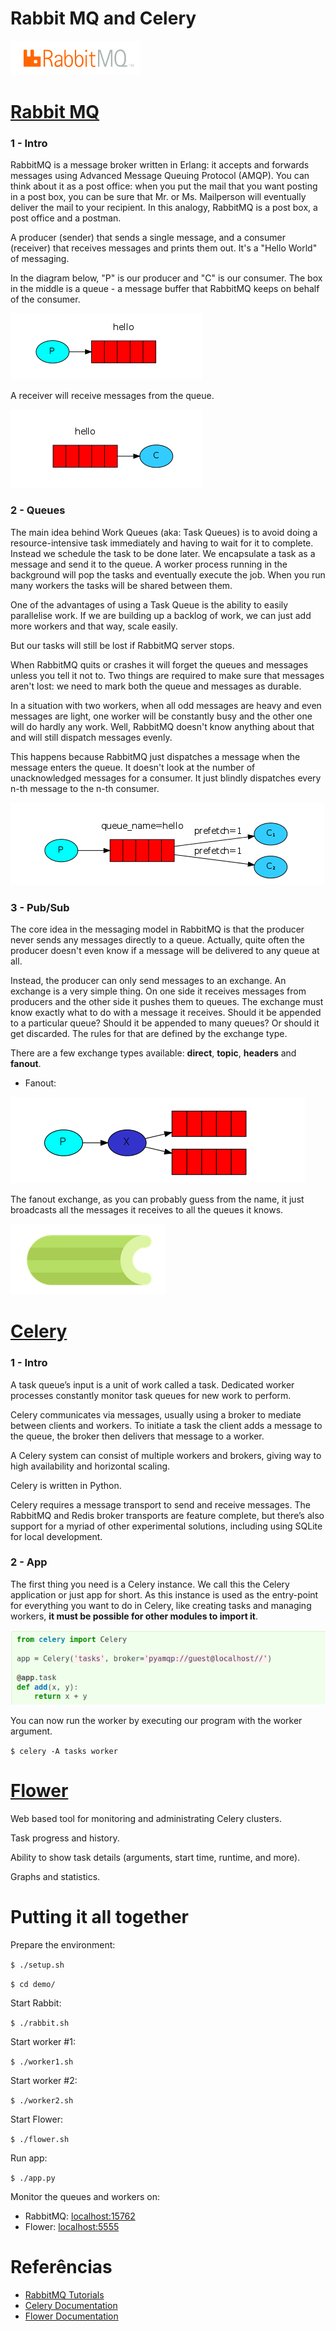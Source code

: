 # Rabbit MQ and Celery

![](.img/rabbit.png)
# [Rabbit MQ](https://www.rabbitmq.com)

### 1 - Intro

RabbitMQ is a message broker written in Erlang: it accepts and forwards messages using Advanced Message Queuing Protocol (AMQP). You can think about it as a post office: when you put the mail that you want posting in a post box, you can be sure that Mr. or Ms. Mailperson will eventually deliver the mail to your recipient. In this analogy, RabbitMQ is a post box, a post office and a postman.

A producer (sender) that sends a single message, and a consumer (receiver) that receives messages and prints them out. It's a "Hello World" of messaging.

In the diagram below, "P" is our producer and "C" is our consumer. The box in the middle is a queue - a message buffer that RabbitMQ keeps on behalf of the consumer.

![](.img/sending.png)

A receiver will receive messages from the queue.

![](.img/receive.png)

### 2 - Queues

The main idea behind Work Queues (aka: Task Queues) is to avoid doing a resource-intensive task immediately and having to wait for it to complete. Instead we schedule the task to be done later. We encapsulate a task as a message and send it to the queue. A worker process running in the background will pop the tasks and eventually execute the job. When you run many workers the tasks will be shared between them.

One of the advantages of using a Task Queue is the ability to easily parallelise work. If we are building up a backlog of work, we can just add more workers and that way, scale easily.

But our tasks will still be lost if RabbitMQ server stops.

When RabbitMQ quits or crashes it will forget the queues and messages unless you tell it not to. Two things are required to make sure that messages aren't lost: we need to mark both the queue and messages as durable.

In a situation with two workers, when all odd messages are heavy and even messages are light, one worker will be constantly busy and the other one will do hardly any work. Well, RabbitMQ doesn't know anything about that and will still dispatch messages evenly.

This happens because RabbitMQ just dispatches a message when the message enters the queue. It doesn't look at the number of unacknowledged messages for a consumer. It just blindly dispatches every n-th message to the n-th consumer.

![](.img/dispatch.png)

### 3 - Pub/Sub

The core idea in the messaging model in RabbitMQ is that the producer never sends any messages directly to a queue. Actually, quite often the producer doesn't even know if a message will be delivered to any queue at all.

Instead, the producer can only send messages to an exchange. An exchange is a very simple thing. On one side it receives messages from producers and the other side it pushes them to queues. The exchange must know exactly what to do with a message it receives. Should it be appended to a particular queue? Should it be appended to many queues? Or should it get discarded. The rules for that are defined by the exchange type.

There are a few exchange types available: **direct**, **topic**, **headers** and **fanout**.

- Fanout:

![](.img/exchange.png)

The fanout exchange, as you can probably guess from the name, it just broadcasts all the messages it receives to all the queues it knows.

![](.img/celery.png)
# [Celery](https://docs.celeryproject.org/en/stable/#)

### 1 - Intro

A task queue’s input is a unit of work called a task. Dedicated worker processes constantly monitor task queues for new work to perform.

Celery communicates via messages, usually using a broker to mediate between clients and workers. To initiate a task the client adds a message to the queue, the broker then delivers that message to a worker.

A Celery system can consist of multiple workers and brokers, giving way to high availability and horizontal scaling.

Celery is written in Python.

Celery requires a message transport to send and receive messages. The RabbitMQ and Redis broker transports are feature complete, but there’s also support for a myriad of other experimental solutions, including using SQLite for local development.

### 2 - App

The first thing you need is a Celery instance. We call this the Celery application or just app for short. As this instance is used as the entry-point for everything you want to do in Celery, like creating tasks and managing workers, **it must be possible for other modules to import it**.

![](.img/celeryapp.png)

You can now run the worker by executing our program with the worker argument.

`$ celery -A tasks worker`

# [Flower](https://flower.readthedocs.io/en/latest/)

Web based tool for monitoring and 
administrating Celery clusters.

Task progress and history.

Ability to show task details (arguments, start time, runtime, and more).

Graphs and statistics.

# Putting it all together

Prepare the environment:

`$ ./setup.sh`

`$ cd demo/`

Start Rabbit:

`$ ./rabbit.sh`

Start worker #1:

`$ ./worker1.sh`

Start worker #2:

`$ ./worker2.sh`

Start Flower:

`$ ./flower.sh`

Run app:

`$ ./app.py`

Monitor the queues and workers on:

- RabbitMQ: [localhost:15762](localhost:15762)
- Flower: [localhost:5555](localhost:5555)

# Referências

- [RabbitMQ Tutorials](https://www.rabbitmq.com/getstarted.html)
- [Celery Documentation](https://docs.celeryproject.org/en/stable/getting-started/introduction.html)
- [Flower Documentation](https://flower.readthedocs.io/en/latest/)
